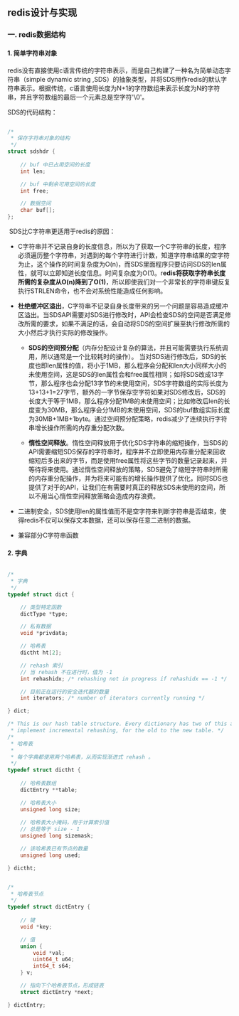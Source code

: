 ## redis设计与实现

### 一. redis数据结构

#### 1. 简单字符串对象

​		redis没有直接使用c语言传统的字符串表示，而是自己构建了一种名为简单动态字符串（simple dynamic string ,SDS）的抽象类型，并将SDS用作redis的默认字符串表示。根据传统，c语言使用长度为N+1的字符数组来表示长度为N的字符串，并且字符数组的最后一个元素总是空字符'\0'。

SDS的代码结构：

```c

/*
 * 保存字符串对象的结构
 */
struct sdshdr {
    
    // buf 中已占用空间的长度
    int len;

    // buf 中剩余可用空间的长度
    int free;

    // 数据空间
    char buf[];
};
```

​		SDS比C字符串更适用于redis的原因：

* C字符串并不记录自身的长度信息，所以为了获取一个C字符串的长度，程序必须遍历整个字符串，对遇到的每个字符进行计数，知道字符串结果的空字符为止，这个操作的时间复杂度为O(n)，而SDS里面程序只要访问SDS的len属性，就可以立即知道长度信息。时间复杂度为O(1)。r**edis将获取字符串长度所需的复杂度从O(n)降到了O(1)**，所以即使我们对一个非常长的字符串键反复执行STRLEN命令，也不会对系统性能造成任何影响。

* **杜绝缓冲区溢出**，C字符串不记录自身长度带来的另一个问题是容易造成缓冲区溢出。当SDSAPI需要对SDS进行修改时，API会检查SDS的空间是否满足修改所需的要求，如果不满足的话，会自动将SDS的空间扩展至执行修改所需的大小然后才执行实际的修改操作。

  * **SDS的空间预分配**（内存分配设计复杂的算法，并且可能需要执行系统调用，所以通常是一个比较耗时的操作）。	当对SDS进行修改后，SDS的长度也即len属性的值，将小于1MB，那么程序会分配和len大小同样大小的未使用空间，这是SDS的len属性会和free属性相同；如将SDS改成13字节，那么程序也会分配13字节的未使用空间，SDS字符数组的实际长度为13+13+1=27字节，额外的一字节保存空字符如果对SDS修改后，SDS的长度大于等于1MB，那么程序分配1MB的未使用空间；比如修改后len的长度变为30MB，那么程序会分1MB的未使用空间，SDS的buf数组实际长度为30MB+1MB+1byte。通过空间预分配策略，redis减少了连续执行字符串增长操作所需的内存重分配次数。

  * **惰性空间释放**。惰性空间释放用于优化SDS字符串的缩短操作，当SDS的API需要缩短SDS保存的字符串时，程序并不立即使用内存重分配来回收缩短后多出来的字节，而是使用free属性将这些字节的数量记录起来，并等待将来使用。通过惰性空间释放的策略，SDS避免了缩短字符串时所需的内存重分配操作，并为将来可能有的增长操作提供了优化，同时SDS也提供了对于的API，让我们在有需要时真正的释放SDS未使用的空间，所以不用当心惰性空间释放策略会造成内存浪费。

* 二进制安全，SDS使用len的属性值而不是空字符来判断字符串是否结束，使得redis不仅可以保存文本数据，还可以保存任意二进制的数据。
* 兼容部分C字符串函数



#### 2. 字典



```c

/*
 * 字典
 */
typedef struct dict {

    // 类型特定函数
    dictType *type;

    // 私有数据
    void *privdata;

    // 哈希表
    dictht ht[2];

    // rehash 索引
    // 当 rehash 不在进行时，值为 -1
    int rehashidx; /* rehashing not in progress if rehashidx == -1 */

    // 目前正在运行的安全迭代器的数量
    int iterators; /* number of iterators currently running */

} dict;

/* This is our hash table structure. Every dictionary has two of this as we
 * implement incremental rehashing, for the old to the new table. */
/*
 * 哈希表
 *
 * 每个字典都使用两个哈希表，从而实现渐进式 rehash 。
 */
typedef struct dictht {
    
    // 哈希表数组
    dictEntry **table;

    // 哈希表大小
    unsigned long size;
    
    // 哈希表大小掩码，用于计算索引值
    // 总是等于 size - 1
    unsigned long sizemask;

    // 该哈希表已有节点的数量
    unsigned long used;

} dictht;


/*
 * 哈希表节点
 */
typedef struct dictEntry {
    
    // 键
    void *key;

    // 值
    union {
        void *val;
        uint64_t u64;
        int64_t s64;
    } v;

    // 指向下个哈希表节点，形成链表
    struct dictEntry *next;

} dictEntry;
```

